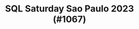 ---
layout: event
title: "SQL Saturday Sao Paulo 2023 (#1067)"
subtitle: ""
tags: ["Sao Paulo", "Brazil", "physical", "2023", "South America"]
thumb: /assets/img/logos/Just_icon_Color_small.png
comments: false
data: SQLSat1067
---